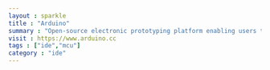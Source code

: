 ```yaml
---
layout : sparkle
title : "Arduino"
summary : "Open-source electronic prototyping platform enabling users to create interactive electronic objects."
visit : https://www.arduino.cc
tags : ["ide","mcu"]
category : "ide"
---
```

